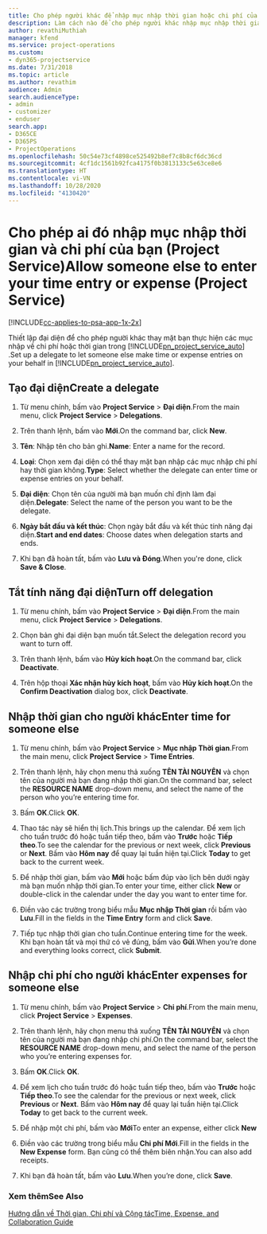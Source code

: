 ```yaml
---
title: Cho phép người khác để nhập mục nhập thời gian hoặc chi phí của bạn
description: Làm cách nào để cho phép người khác nhập mục nhập thời gian hoặc chi phí của bạn trong Project Service
author: revathiMuthiah
manager: kfend
ms.service: project-operations
ms.custom:
- dyn365-projectservice
ms.date: 7/31/2018
ms.topic: article
ms.author: revathim
audience: Admin
search.audienceType:
- admin
- customizer
- enduser
search.app:
- D365CE
- D365PS
- ProjectOperations
ms.openlocfilehash: 50c54e73cf4898ce525492b8ef7c8b8cf6dc36cd
ms.sourcegitcommit: 4cf1dc1561b92fca4175f0b3813133c5e63ce8e6
ms.translationtype: HT
ms.contentlocale: vi-VN
ms.lasthandoff: 10/28/2020
ms.locfileid: "4130420"
---
```

# <a name="allow-someone-else-to-enter-your-time-entry-or-expense-project-service"></a><span data-ttu-id="3184e-103">Cho phép ai đó nhập mục nhập thời gian và chi phí của bạn (Project Service)</span><span class="sxs-lookup"><span data-stu-id="3184e-103">Allow someone else to enter your time entry or expense (Project Service)</span></span>

[!INCLUDE[cc-applies-to-psa-app-1x-2x](../includes/cc-applies-to-psa-app-1x-2x.md)]

<span data-ttu-id="3184e-104">Thiết lập đại diện để cho phép người khác thay mặt bạn thực hiện các mục nhập về chi phí hoặc thời gian trong [!INCLUDE[pn_project_service_auto](../includes/pn-project-service-auto.md)] .</span><span class="sxs-lookup"><span data-stu-id="3184e-104">Set up a delegate to let someone else make time or expense entries on your behalf in [!INCLUDE[pn_project_service_auto](../includes/pn-project-service-auto.md)].</span></span>  
  
## <a name="create-a-delegate"></a><span data-ttu-id="3184e-105">Tạo đại diện</span><span class="sxs-lookup"><span data-stu-id="3184e-105">Create a delegate</span></span>  
  
1.  <span data-ttu-id="3184e-106">Từ menu chính, bấm vào **Project Service** > **Đại diện**.</span><span class="sxs-lookup"><span data-stu-id="3184e-106">From the main menu, click **Project Service** > **Delegations**.</span></span>  
  
2.  <span data-ttu-id="3184e-107">Trên thanh lệnh, bấm vào **Mới**.</span><span class="sxs-lookup"><span data-stu-id="3184e-107">On the command bar, click **New**.</span></span>  
  
3. <span data-ttu-id="3184e-108">**Tên**: Nhập tên cho bản ghi.</span><span class="sxs-lookup"><span data-stu-id="3184e-108">**Name**: Enter a name for the record.</span></span>  
  
4. <span data-ttu-id="3184e-109">**Loại**: Chọn xem đại diện có thể thay mặt bạn nhập các mục nhập chi phí hay thời gian không.</span><span class="sxs-lookup"><span data-stu-id="3184e-109">**Type**: Select whether the delegate can enter time or expense entries on your behalf.</span></span>  
  
5. <span data-ttu-id="3184e-110">**Đại diện**: Chọn tên của người mà bạn muốn chỉ định làm đại diện.</span><span class="sxs-lookup"><span data-stu-id="3184e-110">**Delegate**: Select the name of the person you want to be the delegate.</span></span>  
  
6. <span data-ttu-id="3184e-111">**Ngày bắt đầu và kết thúc**: Chọn ngày bắt đầu và kết thúc tính năng đại diện.</span><span class="sxs-lookup"><span data-stu-id="3184e-111">**Start and end dates**: Choose dates when delegation starts and ends.</span></span>  
  
7.  <span data-ttu-id="3184e-112">Khi bạn đã hoàn tất, bấm vào **Lưu và Đóng**.</span><span class="sxs-lookup"><span data-stu-id="3184e-112">When you're done, click **Save & Close**.</span></span>  
  
## <a name="turn-off-delegation"></a><span data-ttu-id="3184e-113">Tắt tính năng đại diện</span><span class="sxs-lookup"><span data-stu-id="3184e-113">Turn off delegation</span></span>  
  
1.  <span data-ttu-id="3184e-114">Từ menu chính, bấm vào **Project Service** > **Đại diện**.</span><span class="sxs-lookup"><span data-stu-id="3184e-114">From the main menu, click **Project Service** > **Delegations**.</span></span>  
  
2.  <span data-ttu-id="3184e-115">Chọn bản ghi đại diện bạn muốn tắt.</span><span class="sxs-lookup"><span data-stu-id="3184e-115">Select the delegation record you want to turn off.</span></span>  
  
3.  <span data-ttu-id="3184e-116">Trên thanh lệnh, bấm vào **Hủy kích hoạt**.</span><span class="sxs-lookup"><span data-stu-id="3184e-116">On the command bar, click **Deactivate**.</span></span>  
  
4.  <span data-ttu-id="3184e-117">Trên hộp thoại **Xác nhận hủy kích hoạt**, bấm vào **Hủy kích hoạt**.</span><span class="sxs-lookup"><span data-stu-id="3184e-117">On the **Confirm Deactivation** dialog box, click **Deactivate**.</span></span>  
  
## <a name="enter-time-for-someone-else"></a><span data-ttu-id="3184e-118">Nhập thời gian cho người khác</span><span class="sxs-lookup"><span data-stu-id="3184e-118">Enter time for someone else</span></span>  
  
1.  <span data-ttu-id="3184e-119">Từ menu chính, bấm vào **Project Service** > **Mục nhập Thời gian**.</span><span class="sxs-lookup"><span data-stu-id="3184e-119">From the main menu, click **Project Service** > **Time Entries**.</span></span>  
  
2.  <span data-ttu-id="3184e-120">Trên thanh lệnh, hãy chọn menu thả xuống **TÊN TÀI NGUYÊN** và chọn tên của người mà bạn đang nhập thời gian.</span><span class="sxs-lookup"><span data-stu-id="3184e-120">On the command bar, select the **RESOURCE NAME** drop-down menu, and select the name of the person who you’re entering time for.</span></span>  
  
3.  <span data-ttu-id="3184e-121">Bấm **OK**.</span><span class="sxs-lookup"><span data-stu-id="3184e-121">Click **OK**.</span></span>  
  
4.  <span data-ttu-id="3184e-122">Thao tác này sẽ hiển thị lịch.</span><span class="sxs-lookup"><span data-stu-id="3184e-122">This brings up the calendar.</span></span> <span data-ttu-id="3184e-123">Để xem lịch cho tuần trước đó hoặc tuần tiếp theo, bấm vào **Trước** hoặc **Tiếp theo**.</span><span class="sxs-lookup"><span data-stu-id="3184e-123">To see the calendar for the previous or next week, click **Previous** or **Next**.</span></span> <span data-ttu-id="3184e-124">Bấm vào **Hôm nay** để quay lại tuần hiện tại.</span><span class="sxs-lookup"><span data-stu-id="3184e-124">Click **Today** to get back to the current week.</span></span>  
  
5.  <span data-ttu-id="3184e-125">Để nhập thời gian, bấm vào **Mới** hoặc bấm đúp vào lịch bên dưới ngày mà bạn muốn nhập thời gian.</span><span class="sxs-lookup"><span data-stu-id="3184e-125">To enter your time, either click **New** or double-click in the calendar under the day you want to enter time for.</span></span>  
  
6.  <span data-ttu-id="3184e-126">Điền vào các trường trong biểu mẫu **Mục nhập Thời gian** rồi bấm vào **Lưu**.</span><span class="sxs-lookup"><span data-stu-id="3184e-126">Fill in the fields in the **Time Entry** form and click **Save**.</span></span>  
  
7.  <span data-ttu-id="3184e-127">Tiếp tục nhập thời gian cho tuần.</span><span class="sxs-lookup"><span data-stu-id="3184e-127">Continue entering time for the week.</span></span> <span data-ttu-id="3184e-128">Khi bạn hoàn tất và mọi thứ có vẻ đúng, bấm vào **Gửi**.</span><span class="sxs-lookup"><span data-stu-id="3184e-128">When you’re done and everything looks correct, click **Submit**.</span></span>  
  
## <a name="enter-expenses-for-someone-else"></a><span data-ttu-id="3184e-129">Nhập chi phí cho người khác</span><span class="sxs-lookup"><span data-stu-id="3184e-129">Enter expenses for someone else</span></span>  
  
1.  <span data-ttu-id="3184e-130">Từ menu chính, bấm vào **Project Service** > **Chi phí**.</span><span class="sxs-lookup"><span data-stu-id="3184e-130">From the main menu, click **Project Service** > **Expenses**.</span></span>  
  
2.  <span data-ttu-id="3184e-131">Trên thanh lệnh, hãy chọn menu thả xuống **TÊN TÀI NGUYÊN** và chọn tên của người mà bạn đang nhập chi phí.</span><span class="sxs-lookup"><span data-stu-id="3184e-131">On the command bar, select the **RESOURCE NAME** drop-down menu, and select the name of the person who you’re entering expenses for.</span></span>  
  
3.  <span data-ttu-id="3184e-132">Bấm **OK**.</span><span class="sxs-lookup"><span data-stu-id="3184e-132">Click **OK**.</span></span>  
  
4.  <span data-ttu-id="3184e-133">Để xem lịch cho tuần trước đó hoặc tuần tiếp theo, bấm vào **Trước** hoặc **Tiếp theo**.</span><span class="sxs-lookup"><span data-stu-id="3184e-133">To see the calendar for the previous or next week, click **Previous** or **Next**.</span></span> <span data-ttu-id="3184e-134">Bấm vào **Hôm nay** để quay lại tuần hiện tại.</span><span class="sxs-lookup"><span data-stu-id="3184e-134">Click **Today** to get back to the current week.</span></span>  
  
5.  <span data-ttu-id="3184e-135">Để nhập một chi phí, bấm vào **Mới**</span><span class="sxs-lookup"><span data-stu-id="3184e-135">To enter an expense, either click **New**</span></span>  
  
6.  <span data-ttu-id="3184e-136">Điền vào các trường trong biểu mẫu **Chi phí Mới**.</span><span class="sxs-lookup"><span data-stu-id="3184e-136">Fill in the fields in the **New Expense** form.</span></span> <span data-ttu-id="3184e-137">Bạn cũng có thể thêm biên nhận.</span><span class="sxs-lookup"><span data-stu-id="3184e-137">You can also add receipts.</span></span>  
  
7.  <span data-ttu-id="3184e-138">Khi bạn đã hoàn tất, bấm vào **Lưu**.</span><span class="sxs-lookup"><span data-stu-id="3184e-138">When you’re done, click **Save**.</span></span>  
  
### <a name="see-also"></a><span data-ttu-id="3184e-139">Xem thêm</span><span class="sxs-lookup"><span data-stu-id="3184e-139">See Also</span></span>  
 [<span data-ttu-id="3184e-140">Hướng dẫn về Thời gian, Chi phí và Cộng tác</span><span class="sxs-lookup"><span data-stu-id="3184e-140">Time, Expense, and Collaboration Guide</span></span>](../psa/time-expense-collaboration-guide.md)
